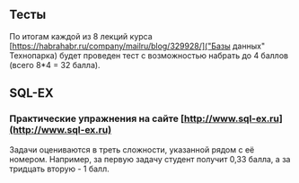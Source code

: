 ## Тесты

По итогам каждой из 8 лекций курса [https://habrahabr.ru/company/mailru/blog/329928/]("Базы данных" Технопарка) будет проведен тест с возможностью набрать до 4 баллов (всего 8\*4 = 32 балла).


## SQL-EX

### Практические упражнения на сайте [http://www.sql-ex.ru](http://www.sql-ex.ru)

Задачи оцениваются в треть сложности, указанной рядом с её номером. Например, за первую задачу студент получит 0,33 балла, а за тридцать вторую - 1 балл.


